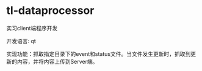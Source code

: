 # tl-dataprocessor
实习client端程序开发

开发语言: qt

实现功能：抓取指定目录下的event和status文件。当文件发生更新时，抓取到更新的内容，并将内容上传到Server端。
